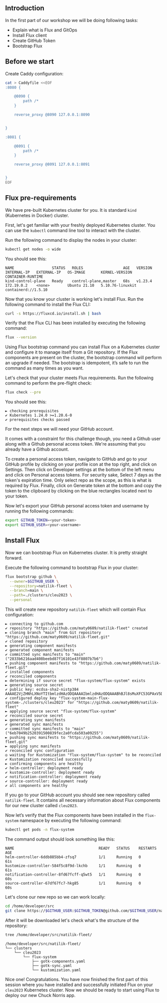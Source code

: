 ## Introduction
In the first part of our workshop we will be doing following tasks:
- Explain what is Flux and GitOps
- Install Flux client
- Create GitHub Token
- Bootstrap Flux

## Before we start
Create Caddy configuration:
```bash
cat > Caddyfile <<EOF
:8080 {

    @8090 {
        path /*
    }

    reverse_proxy @8090 127.0.0.1:8090


}

:8081 {

    @8091 {
        path /*
    }

    reverse_proxy @8091 127.0.0.1:8091


}
EOF
```

## Flux pre-requirements
We have pre-built Kubernetes cluster for you. It is standard `kind` (Kubernetes in Docker) cluster.

First, let's get familiar with your freshly deployed Kubernetes cluster. You can use the `kubectl` command line tool to interact with the cluster.

Run the following command to display the nodes in your cluster:
```bash
kubectl get nodes -o wide
```

You should see this:
```
NAME                 STATUS   ROLES                  AGE   VERSION   INTERNAL-IP   EXTERNAL-IP   OS-IMAGE       KERNEL-VERSION     CONTAINER-RUNTIME
kind-control-plane   Ready    control-plane,master   68s   v1.23.4   172.19.0.2    <none>        Ubuntu 21.10   5.10.76-linuxkit   containerd://1.5.10

```

Now that you know your cluster is working let's install Flux. Run the following command to install the Flux CLI:
```bash
curl -s https://fluxcd.io/install.sh | bash
```

Verify that the Flux CLI has been installed by executing the following command:
```bash
flux --version
```

Using Flux bootstrap command you can install Flux on a Kubernetes cluster and configure it to manage itself from a Git repository. If the Flux components are present on the cluster, the bootstrap command will perform an upgrade if needed. The bootstrap is idempotent, it’s safe to run the command as many times as you want.

Let's check that your cluster meets Flux requirements. Run the following command to perform the pre-flight check:
```bash
flux check --pre
```

You should see this:
```
► checking prerequisites
✔ Kubernetes 1.24.0 >=1.20.6-0
✔ prerequisites checks passed
```

For the next steps we will need your GitHub account.

It comes with a constraint for this challenge though, you need a Github user along with a Github personal access token. We're assuming that you already have a Github account.

To create a personal access token, navigate to GitHub and go to your GitHub profile by clicking on your profile icon at the top right, and click on Settings. Then click on Developer settings at the bottom of the left menu and click on Personal access tokens. For security sake, Select 7 days as the token's expiration time. Only select repo as the scope, as this is what is required by Flux. Finally, click on Generate token at the bottom and copy the token to the clipboard by clicking on the blue rectangles located next to your token.

Now let's export your GitHub personal access token and username by running the following commands:
```bash
export GITHUB_TOKEN=<your-token>
export GITHUB_USER=<your-username>
```

## Install Flux
Now we can bootstrap Flux on Kubernetes cluster. It is pretty straight forward.

Execute the following command to bootstrap Flux in your cluster:
```bash
flux bootstrap github \
  --owner=$GITHUB_USER \
  --repository=natilik-fleet \
  --branch=main \
  --path=./clusters/cleu2023 \
  --personal
```

This will create new repository `natilik-fleet` which will contain Flux configuration:
```
► connecting to github.com
✔ repository "https://github.com/maty0609/natilik-fleet" created
► cloning branch "main" from Git repository "https://github.com/maty0609/natilik-fleet.git"
✔ cloned repository
► generating component manifests
✔ generated component manifests
✔ committed sync manifests to "main" ("2833b6216aad408beebd87f16101e43f8807b7b6")
► pushing component manifests to "https://github.com/maty0609/natilik-fleet.git"
✔ installed components
✔ reconciled components
► determining if source secret "flux-system/flux-system" exists
► generating source secret
✔ public key: ecdsa-sha2-nistp384 AAAAE2VjZHNhLXNoYTItbmlzdHAzODQAAAAIbmlzdHAzODQAAABhBJl8sMuXFC53GPAxV5D0cEGifqBt6QvYAXL536He5hooWwjIJgtgjbWsms1rSPAY+qJpMtWZDFFIUWgVqgzdHmNfyF7xCJXOts4HJ5yQf28mrBWcQPGh5sQollHzrP1LMg==
✔ configured deploy key "flux-system-main-flux-system-./clusters/cleu2023" for "https://github.com/maty0609/natilik-fleet"
► applying source secret "flux-system/flux-system"
✔ reconciled source secret
► generating sync manifests
✔ generated sync manifests
✔ committed sync manifests to "main" ("6eb7049b2520391500839fec2a0fcda503a09255")
► pushing sync manifests to "https://github.com/maty0609/natilik-fleet.git"
► applying sync manifests
✔ reconciled sync configuration
◎ waiting for Kustomization "flux-system/flux-system" to be reconciled
✔ Kustomization reconciled successfully
► confirming components are healthy
✔ helm-controller: deployment ready
✔ kustomize-controller: deployment ready
✔ notification-controller: deployment ready
✔ source-controller: deployment ready
✔ all components are healthy
```

If you go to your GitHub account you should see new repository called `natilik-fleet`. It contains all necessary information about Flux components for our new cluster called `cleu2023`.

Now let’s verify that the Flux components have been installed in the `flux-system` namespace by executing the following command:
```bash
kubectl get pods -n flux-system
```

The command output should look something like this:
```
NAME                                      READY   STATUS    RESTARTS   AGE
helm-controller-6ddb885bb4-zfsq7          1/1     Running   0          61s
kustomize-controller-584f5c8f9d-lkchb     1/1     Running   0          61s
notification-controller-8fd67fcff-q5wt5   1/1     Running   0          60s
source-controller-67df67fc7-hkg85         1/1     Running   0          60s
```

Let's clone our new repo so we can work locally:
```bash
cd /home/developer/src
git clone https://$GITHUB_USER:$GITHUB_TOKEN@github.com/$GITHUB_USER/natilik-fleet
```

After it will be downloaded let's check what's the structure of the repository:
```bash
tree /home/developer/src/natilik-fleet/
```

```
/home/developer/src/natilik-fleet/
└── clusters
    └── cleu2023
        └── flux-system
            ├── gotk-components.yaml
            ├── gotk-sync.yaml
            └── kustomization.yaml
```

Nice one! Congratulations. You have now finished the first part of this session where you have installed and successfully initiated Flux on your `cleu2023` Kubernetes cluster. Now we should be ready to start using Flux to deploy our new Chuck Norris app.
